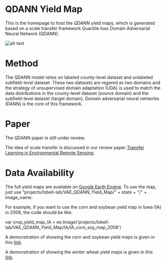 # QDANN Yield Map
This is the homepage to host the QDANN yield maps, which is generated based on a scale transfer framework Quantile loss Domain Adversarial Neural Network (QDANN). 

![alt text](https://github.com/yuchima8/QDANN_Yield_Map/blob/76832033ddc067b7c29981288bfe6b899fe057cf/QDANN_yield_map.png)

# Method 

The QDANN model relies on labeled county-level dataset and unlabeled subfield-level dataset. These two datasets are regared as two domains and the strategy of unsupervised domain adaptation (UDA) is used to match the data distributions in the county-level dataset (source domain) and the subfield-level dataset (target domain). Domain adversarial neural networks (DANN) is the core of this framework. 

# Paper

The QDANN paper is still under review. 

The idea of scale transfer is discussed in our review paper [Transfer Learning in Environmental Remote Sensing](https://www.sciencedirect.com/science/article/pii/S0034425723004765). 

# Data Availability

The full yield maps are available on [Google Earth Engine](https://code.earthengine.google.com/?asset=projects/lobell-lab/VAE_QDANN_Yield_Map). To use the map, just use “projects/lobell-lab/VAE_QDANN_Yield_Map/” + state + "/" + image_name. 

For example, if you want to use the corn and soybean yield map in Iowa (IA) in 2008, the code should be like:

var crop_yield_map_IA = ee.Image('projects/lobell-lab/VAE_QDANN_Yield_Map/IA/IA_corn_soy_map_2008')

A demonstration of showing the corn and soybean yield maps is given in this [link](https://code.earthengine.google.com/47e3b00b53aba6a9fb1f7cf3ad32e178?asset=projects%2Flobell-lab%2FVAE_QDANN_Yield_Map).

A demonstration of showing the winter wheat yield maps is given in this [link](https://code.earthengine.google.com/32faae2d6c142bfa5be8752df2850485?asset=projects%2Flobell-lab%2FVAE_QDANN_Yield_Map).
